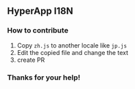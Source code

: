## HyperApp I18N

### How to contribute

1. Copy `zh.js` to another locale like `jp.js`
2. Edit the copied file and change the text
3. create PR


### Thanks for your help!
